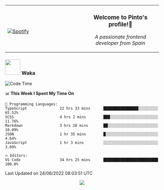 <table width="100%" align="center"> 
  <tr>
  <td width="50%">
      
&nbsp; <br> [![Spotify](https://novatorem-zeta-rust.vercel.app/api/spotify)](https://open.spotify.com/user/novatorem-zeta-rust)

  </td>
  <td width="50%">
    <h3 align="center">Welcome to Pinto's profile!👋</h3>
    <p align="center"><em>A passionate frontend developer from Spain</em></p>
  </td>
  </table>

### <img src="https://media.giphy.com/media/VgCDAzcKvsR6OM0uWg/giphy.gif" width="50"> Waka

  <!--START_SECTION:waka-->
![Code Time](http://img.shields.io/badge/Code%20Time-573%20hrs%2023%20mins-blue)

📊 **This Week I Spent My Time On** 

```text
💬 Programming Languages: 
TypeScript               22 hrs 33 mins      ████████████████░░░░░░░░░   65.52% 
SCSS                     4 hrs 2 mins        ███░░░░░░░░░░░░░░░░░░░░░░   11.76% 
Markdown                 3 hrs 28 mins       ██░░░░░░░░░░░░░░░░░░░░░░░   10.09% 
JSON                     1 hr 35 mins        █░░░░░░░░░░░░░░░░░░░░░░░░   4.64% 
JavaScript               1 hr 3 mins         ░░░░░░░░░░░░░░░░░░░░░░░░░   3.09%

🔥 Editors: 
VS Code                  34 hrs 25 mins      █████████████████████████   100.0%

```


 Last Updated on 24/06/2022 08:03:51 UTC
<!--END_SECTION:waka-->

<div align="center">
<img src="https://github-readme-stats-gilt-tau.vercel.app/api/top-langs/?username=pinto-hub&layout=compact&theme=dracula" />
</div>
